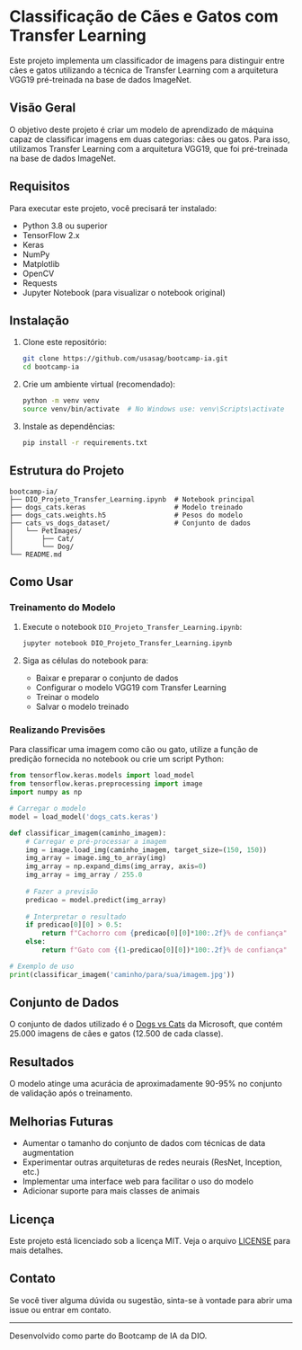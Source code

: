 # Classificação de Cães e Gatos com Transfer Learning

Este projeto implementa um classificador de imagens para distinguir entre cães e gatos utilizando a técnica de Transfer Learning com a arquitetura VGG19 pré-treinada na base de dados ImageNet.

## Visão Geral

O objetivo deste projeto é criar um modelo de aprendizado de máquina capaz de classificar imagens em duas categorias: cães ou gatos. Para isso, utilizamos Transfer Learning com a arquitetura VGG19, que foi pré-treinada na base de dados ImageNet.

## Requisitos

Para executar este projeto, você precisará ter instalado:

- Python 3.8 ou superior
- TensorFlow 2.x
- Keras
- NumPy
- Matplotlib
- OpenCV
- Requests
- Jupyter Notebook (para visualizar o notebook original)

## Instalação

1. Clone este repositório:
   ```bash
   git clone https://github.com/usasag/bootcamp-ia.git
   cd bootcamp-ia
   ```

2. Crie um ambiente virtual (recomendado):
   ```bash
   python -m venv venv
   source venv/bin/activate  # No Windows use: venv\Scripts\activate
   ```

3. Instale as dependências:
   ```bash
   pip install -r requirements.txt
   ```

## Estrutura do Projeto

```
bootcamp-ia/
├── DIO_Projeto_Transfer_Learning.ipynb  # Notebook principal
├── dogs_cats.keras                      # Modelo treinado
├── dogs_cats.weights.h5                 # Pesos do modelo
├── cats_vs_dogs_dataset/                # Conjunto de dados
│   └── PetImages/
│       ├── Cat/
│       └── Dog/
└── README.md
```

## Como Usar

### Treinamento do Modelo

1. Execute o notebook `DIO_Projeto_Transfer_Learning.ipynb`:
   ```bash
   jupyter notebook DIO_Projeto_Transfer_Learning.ipynb
   ```

2. Siga as células do notebook para:
   - Baixar e preparar o conjunto de dados
   - Configurar o modelo VGG19 com Transfer Learning
   - Treinar o modelo
   - Salvar o modelo treinado

### Realizando Previsões

Para classificar uma imagem como cão ou gato, utilize a função de predição fornecida no notebook ou crie um script Python:

```python
from tensorflow.keras.models import load_model
from tensorflow.keras.preprocessing import image
import numpy as np

# Carregar o modelo
model = load_model('dogs_cats.keras')

def classificar_imagem(caminho_imagem):
    # Carregar e pré-processar a imagem
    img = image.load_img(caminho_imagem, target_size=(150, 150))
    img_array = image.img_to_array(img)
    img_array = np.expand_dims(img_array, axis=0)
    img_array = img_array / 255.0
    
    # Fazer a previsão
    predicao = model.predict(img_array)
    
    # Interpretar o resultado
    if predicao[0][0] > 0.5:
        return f"Cachorro com {predicao[0][0]*100:.2f}% de confiança"
    else:
        return f"Gato com {(1-predicao[0][0])*100:.2f}% de confiança"

# Exemplo de uso
print(classificar_imagem('caminho/para/sua/imagem.jpg'))
```

## Conjunto de Dados

O conjunto de dados utilizado é o [Dogs vs Cats](https://www.microsoft.com/en-us/download/details.aspx?id=54765) da Microsoft, que contém 25.000 imagens de cães e gatos (12.500 de cada classe).

## Resultados

O modelo atinge uma acurácia de aproximadamente 90-95% no conjunto de validação após o treinamento.

## Melhorias Futuras

- Aumentar o tamanho do conjunto de dados com técnicas de data augmentation
- Experimentar outras arquiteturas de redes neurais (ResNet, Inception, etc.)
- Implementar uma interface web para facilitar o uso do modelo
- Adicionar suporte para mais classes de animais

## Licença

Este projeto está licenciado sob a licença MIT. Veja o arquivo [LICENSE](LICENSE) para mais detalhes.

## Contato

Se você tiver alguma dúvida ou sugestão, sinta-se à vontade para abrir uma issue ou entrar em contato.

---

Desenvolvido como parte do Bootcamp de IA da DIO.
